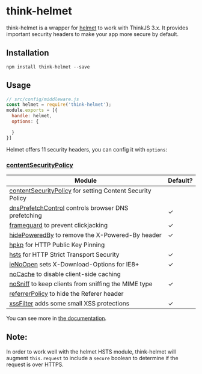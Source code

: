 # think-helmet

think-helmet is a wrapper for [helmet](https://github.com/helmetjs/helmet) to work with ThinkJS 3.x. It provides important security headers to make your app more secure by default.

## Installation

```
npm install think-helmet --save
```

## Usage

```js
// src/config/middleware.js
const helmet = require('think-helmet');
module.exports = [{
  handle: helmet,
  options: {

  }
}]
```

Helmet offers 11 security headers, you can config it with `options`:

### [contentSecurityPolicy](https://helmetjs.github.io/docs/csp/)



| Module | Default? |
|---|---|
| [contentSecurityPolicy](https://helmetjs.github.io/docs/csp/) for setting Content Security Policy |  |
| [dnsPrefetchControl](https://helmetjs.github.io/docs/dns-prefetch-control) controls browser DNS prefetching | ✓ |
| [frameguard](https://helmetjs.github.io/docs/frameguard/) to prevent clickjacking | ✓ |
| [hidePoweredBy](https://helmetjs.github.io/docs/hide-powered-by) to remove the X-Powered-By header | ✓ |
| [hpkp](https://helmetjs.github.io/docs/hpkp/) for HTTP Public Key Pinning |  |
| [hsts](https://helmetjs.github.io/docs/hsts/) for HTTP Strict Transport Security | ✓ |
| [ieNoOpen](https://helmetjs.github.io/docs/ienoopen) sets X-Download-Options for IE8+ | ✓ |
| [noCache](https://helmetjs.github.io/docs/nocache/) to disable client-side caching |  |
| [noSniff](https://helmetjs.github.io/docs/dont-sniff-mimetype) to keep clients from sniffing the MIME type | ✓ |
| [referrerPolicy](https://helmetjs.github.io/docs/referrer-policy) to hide the Referer header |  |
| [xssFilter](https://helmetjs.github.io/docs/xss-filter) adds some small XSS protections | ✓ |

You can see more in [the documentation](https://helmetjs.github.io/docs/).

Note:
-----

In order to work well with the helmet HSTS module, think-helmet will augment
`this.request` to include a `secure` boolean to determine if the request
is over HTTPS.

